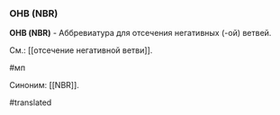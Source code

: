### ОНВ (NBR)

**ОНВ (NBR)** - Аббревиатура для отсечения негативных (-ой) ветвей.

См.: [[отсечение негативной ветви]].

#мп

Синоним: [[NBR]].

#translated
